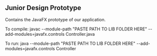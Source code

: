 ## Junior Design Prototype
Contains the JavaFX prototype of our application. 

To compile: javac --module-path "PASTE PATH TO LIB FOLDER HERE" --add-modules=javafx.controls Controller.java

To run: java --module-path "PASTE PATH TO LIB FOLDER HERE" --add-modules=javafx.controls Controller
